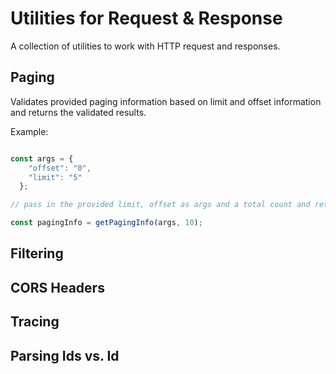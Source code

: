 # Utilities for Request & Response

A collection of utilities to work with HTTP request and responses.

## Paging
Validates provided paging information based on limit and offset information and returns the validated results. 

Example:

``` javascript

const args = {
    "offset": "0",
    "limit": "5"
  };

// pass in the provided limit, offset as args and a total count and return a validated limit and offset

const pagingInfo = getPagingInfo(args, 10);  

```
## Filtering


## CORS Headers


## Tracing


## Parsing Ids vs. Id


